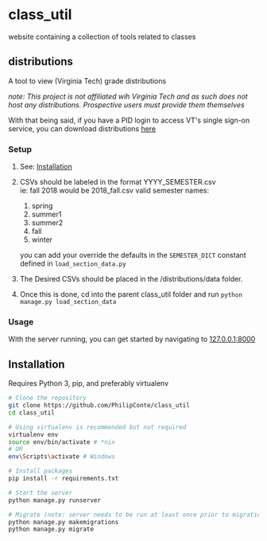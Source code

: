 # class_util
website containing a collection of tools related to classes

## distributions
A tool to view (Virginia Tech) grade distributions

*note: This project is not affiliated wih Virginia Tech and as such does not host any distributions. Prospective users must provide them themselves*

With that being said, if you have a PID login to access VT's single sign-on service, you can download distributions [here](https://irweb.ir.vt.edu/webtest/Authenticated/GradeDistribution.aspx)

### Setup
1. See: [Installation](#installation)

2. CSVs should be labeled in the format YYYY_SEMESTER.csv  
    ie: fall 2018 would be 2018_fall.csv
    valid semester names:

    1. spring
    1. summer1
    1. summer2
    1. fall
    1. winter

    you can add your override the defaults in  the `SEMESTER_DICT` constant defined in `load_section_data.py`

3. The Desired CSVs should be placed in the /distributions/data folder.

4. Once this is done, cd into the parent class_util folder and run ```python manage.py load_section_data```

### Usage
With the server running, you can get started by navigating to [127.0.0.1:8000](http://127.0.0.1:8000/)

## Installation
Requires Python 3, pip, and preferably virtualenv
```bash
# Clone the repository
git clone https://github.com/PhilipConte/class_util
cd class_util

# Using virtualenv is recommended but not required
virtualenv env
source env/bin/activate # *nix
# OR
env\Scripts\activate # Windows

# Install packages
pip install -r requirements.txt

# Start the server
python manage.py runserver

# Migrate (note: server needs to be run at least once prior to migration)
python manage.py makemigrations
python manage.py migrate
```
